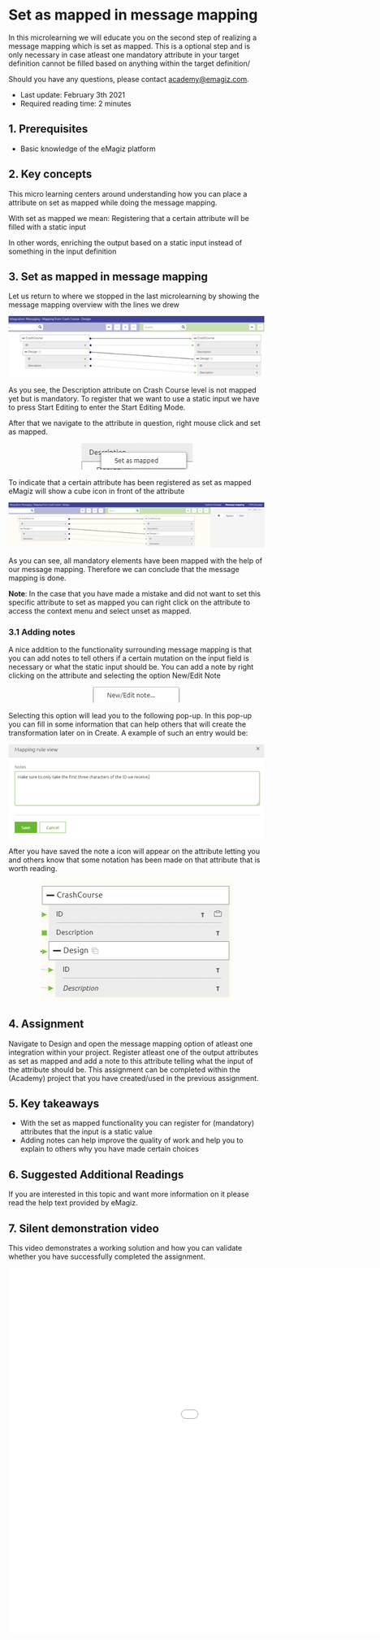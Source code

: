 # Set as mapped in message mapping
In this microlearning we will educate you on the second step of realizing a message mapping which is set as mapped. 
This is a optional step and is only necessary in case atleast one mandatory attribute in your target definition cannot be filled based on anything within the target definition/

Should you have any questions, please contact academy@emagiz.com.

- Last update: February 3th 2021
- Required reading time: 2 minutes

## 1. Prerequisites
- Basic knowledge of the eMagiz platform

## 2. Key concepts
This micro learning centers around understanding how you can place a attribute on set as mapped while doing the message mapping.

With set as mapped we mean: Registering that a certain attribute will be filled with a static input

In other words, enriching the output based on a static input instead of something in the input definition

## 3. Set as mapped in message mapping

Let us return to where we stopped in the last microlearning by showing the message mapping overview with the lines we drew

<p align="center"><img src="../../img/microlearning/ml-set-as-mapped-in-message-mapping--message-mapping-overview-drawed-lines.png"></p>

As you see, the Description attribute on Crash Course level is not mapped yet but is mandatory. 
To register that we want to use a static input we have to press Start Editing to enter the Start Editing Mode.

After that we navigate to the attribute in question, right mouse click and set as mapped.

<p align="center"><img src="../../img/microlearning/ml-set-as-mapped-in-message-mapping--message-mapping-set-as-mapped-context-menu.png"></p>

To indicate that a certain attribute has been registered as set as mapped eMagiz will show a cube icon in front of the attribute

<p align="center"><img src="../../img/microlearning/ml-set-as-mapped-in-message-mapping--message-mapping-overview-set-as-mapped.png"></p>

As you can see, all mandatory elements have been mapped with the help of our message mapping. Therefore we can conclude that the message mapping is done.

**Note**: In the case that you have made a mistake and did not want to set this specific attribute to set as mapped you can right click on the attribute to access the context menu and select unset as mapped.

### 3.1 Adding notes
A nice addition to the functionality surrounding message mapping is that you can add notes to tell others if a certain mutation on the input field is necessary or what the static input should be.
You can add a note by right clicking on the attribute and selecting the option New/Edit Note

<p align="center"><img src="../../img/microlearning/ml-set-as-mapped-in-message-mapping--message-mapping-overview-add-note.png"></p>

Selecting this option will lead you to the following pop-up. In this pop-up you can fill in some information that can help others that will create the transformation later on in Create.
A example of such an entry would be:

<p align="center"><img src="../../img/microlearning/ml-set-as-mapped-in-message-mapping--message-mapping-overview-add-note-filled-in.png"></p>

After you have saved the note a icon will appear on the attribute letting you and others know that some notation has been made on that attribute that is worth reading.

<p align="center"><img src="../../img/microlearning/ml-set-as-mapped-in-message-mapping--message-mapping-overview-add-note-icon.png"></p>

## 4. Assignment

Navigate to Design and open the message mapping option of atleast one integration within your project. 
Register atleast one of the output attributes as set as mapped and add a note to this attribute telling what the input of the attribute should be.
This assignment can be completed within the (Academy) project that you have created/used in the previous assignment.

## 5. Key takeaways

- With the set as mapped functionality you can register for (mandatory) attributes that the input is a static value
- Adding notes can help improve the quality of work and help you to explain to others why you have made certain choices

## 6. Suggested Additional Readings

If you are interested in this topic and want more information on it please read the help text provided by eMagiz.

## 7. Silent demonstration video

This video demonstrates a working solution and how you can validate whether you have successfully completed the assignment.

<iframe width="1280" height="720" src="../../vid/microlearning/microlearning-set-as-mapped-in-message-mapping.mp4" frameborder="0" allow="accelerometer; autoplay; clipboard-write; encrypted-media; gyroscope; picture-in-picture" allowfullscreen></iframe>